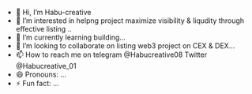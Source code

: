 - 👋 Hi, I’m Habu-creative
- 👀 I’m interested in helpng project maximize visibility & liqudity through effective listing ..
- 🌱 I’m currently learning building...
- 💞️ I’m looking to collaborate on listing web3 project on CEX & DEX...
- 📫 How to reach me on telegram @Habucreative08 Twitter @Habucreative_01
- 😄 Pronouns: ...
- ⚡ Fun fact: ...

<!---
Habu-creative/Habu-creative is a ✨ special ✨ repository because its `README.md` (this file) appears on your GitHub profile.
You can click the Preview link to take a look at your changes.
--->
